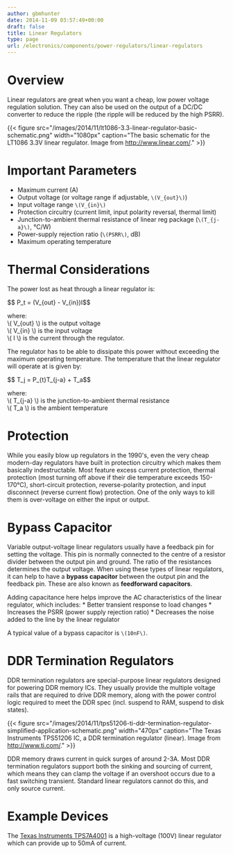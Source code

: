 ```yaml
---
author: gbmhunter
date: 2014-11-09 03:57:49+00:00
draft: false
title: Linear Regulators
type: page
url: /electronics/components/power-regulators/linear-regulators
---
```


# Overview

Linear regulators are great when you want a cheap, low power voltage regulation solution. They can also be used on the output of a DC/DC converter to reduce the ripple (the ripple will be reduced by the high PSRR).

{{< figure src="/images/2014/11/lt1086-3.3-linear-regulator-basic-schematic.png" width="1080px" caption="The basic schematic for the LT1086 3.3V linear regulator. Image from http://www.linear.com/."  >}}

# Important Parameters

* Maximum current (A)
* Output voltage (or voltage range if adjustable, `\(V_{out}\)`)
* Input voltage range `\(V_{in}\)`
* Protection circuitry (current limit, input polarity reversal, thermal limit)
* Junction-to-ambient thermal resistance of linear reg package (`\(T_{j-a}\)`, °C/W)
* Power-supply rejection ratio (`\(PSRR\)`, dB)
* Maximum operating temperature

# Thermal Considerations

The power lost as heat through a linear regulator is:

<div>$$ P_t = (V_{out} - V_{in})I$$</div>

<p class="centered">
    where:<br>
    \( V_{out} \) is the output voltage<br>
    \( V_{in} \) is the input voltage<br>
    \( I \) is the current through the regulator.<br>
</p>

The regulator has to be able to dissipate this power without exceeding the maximum operating temperature. The temperature that the linear regulator will operate at is given by:

<div>$$ T_j = P_{t}T_{j-a} + T_a$$</div>

<p class="centered">
    where:<br>
    \( T_{j-a} \) is the junction-to-ambient thermal resistance<br>
    \( T_a \) is the ambient temperature<br>
</p>

# Protection

While you easily blow up regulators in the 1990's, even the very cheap modern-day regulators have built in protection circuitry which makes them basically indestructable. Most feature excess current protection, thermal protection (most turning off above if their die temperature exceeds 150-170°C), short-circuit protection, reverse-polarity protection, and input disconnect (reverse current flow) protection. One of the only ways to kill them is over-voltage on either the input or output.

# Bypass Capacitor

Variable output-voltage linear regulators usually have a feedback pin for setting the voltage. This pin is normally connected to the centre of a resistor divider between the output pin and ground. The ratio of the resistances determines the output voltage. When using these types of linear regulators, it can help to have a **bypass capacitor** between the output pin and the feedback pin. These are also known as **feedforward capacitors**.

Adding capacitance here helps improve the AC characteristics of the linear regulator, which includes:  * Better transient response to load changes  * Increases the PSRR (power supply rejection ratio)  * Decreases the noise added to the line by the linear regulator

A typical value of a bypass capacitor is `\(10nF\)`.

# DDR Termination Regulators

DDR termination regulators are special-purpose linear regulators designed for powering DDR memory ICs. They usually provide the multiple voltage rails that are required to drive DDR memory, along with the power control logic required to meet the DDR spec (incl. suspend to RAM, suspend to disk states).

{{< figure src="/images/2014/11/tps51206-ti-ddr-termination-regulator-simplified-application-schematic.png" width="470px" caption="The Texas Instruments TPS51206 IC, a DDR termination regulator (linear). Image from http://www.ti.com/."  >}}

DDR memory draws current in quick surges of around 2-3A. Most DDR termination regulators support both the sinking and sourcing of current, which means they can clamp the voltage if an overshoot occurs due to a fast switching transient. Standard linear regulators cannot do this, and only source current.

# Example Devices

The [Texas Instruments TPS7A4001](http://www.ti.com/product/tps7A4001) is a high-voltage (100V) linear regulator which can provide up to 50mA of current.
